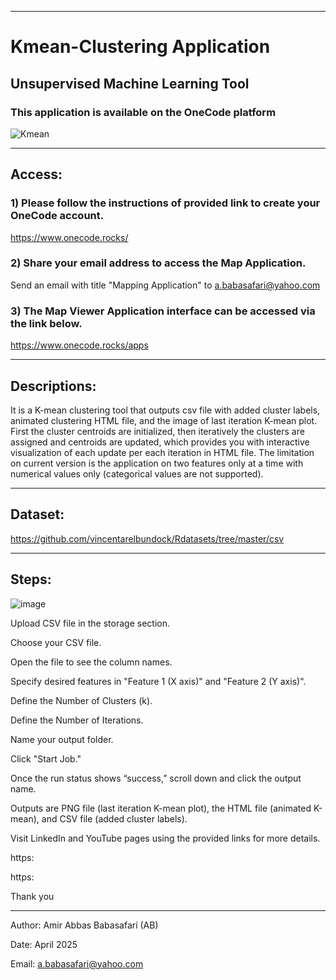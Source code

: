 --------------------------------------------------------------------------------------------------------------------------------------

# Kmean-Clustering Application
## Unsupervised Machine Learning Tool
### This application is available on the OneCode platform


![Kmean](https://github.com/user-attachments/assets/60c5da25-afda-47ac-a529-81173d9650fb)

--------------------------------------------------------------------------------------------------------------------------------------

## Access:

### 1) Please follow the instructions of provided link to create your OneCode account.
https://www.onecode.rocks/

### 2) Share your email address to access the Map Application.
Send an email with title "Mapping Application" to a.babasafari@yahoo.com

### 3) The Map Viewer Application interface can be accessed via the link below.
https://www.onecode.rocks/apps

--------------------------------------------------------------------------------------------------------------------------------------
## Descriptions:

It is a K-mean clustering tool that outputs csv file with added cluster labels, animated clustering HTML file, and the image of last iteration K-mean plot.
First the cluster centroids are initialized, then iteratively the clusters are assigned and centroids are updated, which provides you with interactive visualization of each update per each iteration in HTML file. The limitation on current version is the application on two features only at a time with numerical values only (categorical values are not supported).

--------------------------------------------------------------------------------------------------------------------------------------
## Dataset:

https://github.com/vincentarelbundock/Rdatasets/tree/master/csv

--------------------------------------------------------------------------------------------------------------------------------------
## Steps:

![image](https://github.com/user-attachments/assets/169bd5f9-cf51-4f12-87b8-c43205ce2f0e)

Upload CSV file in the storage section.

Choose your CSV file.

Open the file to see the column names. 

Specify desired features in "Feature 1 (X axis)" and "Feature 2 (Y axis)".

Define the Number of Clusters (k). 

Define the Number of Iterations. 

Name your output folder.

Click "Start Job."

Once the run status shows “success,” scroll down and click the output name.

Outputs are PNG file (last iteration K-mean plot), the HTML file (animated K-mean), and CSV file (added cluster labels).

Visit LinkedIn and YouTube pages using the provided links for more details.

https:

https:

Thank you

--------------------------------------------------------------------------------------------------------------------------------------

Author: Amir Abbas Babasafari (AB)

Date: April 2025

Email: a.babasafari@yahoo.com
